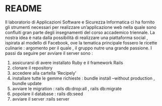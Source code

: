 # README


Il laboratorio di Applicazioni Software e Sicurezza Informatica ci ha fornito gli strumenti necessari per realizzare un’applicazione web nella quale sono confluiti gran parte degli insegnamenti del corso accademico triennale.
La nostra idea è nata dalla possibilità di realizzare una piattaforma social , ispirata al modello di Facebook, ove la tematica principale fossero le ricette culinarie : argomento per il quale , il gruppo nutre una grande passione.
I passi da seguire per avviare il server sono :
1. assicurarsi di avere installato Ruby e il framework Rails
2. clonare il repository
3. accedere alla cartella ’Recipely’
4. installare tutte le gemme richieste : bundle install –without production , bundle update
5. avviare le migration : rails db:drop:all , rails db:migrate
6. popolare il database : rails db:seed
7. avviare il server :rails server
